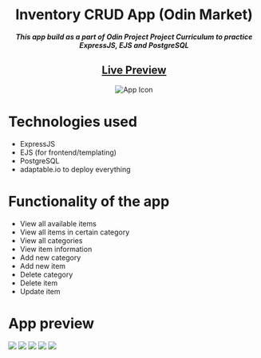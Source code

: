 <h1 align="center">Inventory CRUD App (Odin Market)</h1>
<p align="center"> <strong><i>This app build as a part of Odin Project Project Curriculum to practice ExpressJS, EJS and PostgreSQL</strong></i> </p>
<h2 align="center"><a href="https://odinmarket-inventory-app.adaptable.app/allItems" target="_blank">Live Preview</a></h2>

<p align="center">
  <img src="https://github.com/NewGen2022/inventory_app/blob/main/public/horn-of-odin.png" alt="App Icon">
</p>

# Technologies used
- ExpressJS
- EJS (for frontend/templating)
- PostgreSQL
- adaptable.io to deploy everything

# Functionality of the app
- View all available items
- View all items in certain category
- View all categories
- View item information
- Add new category
- Add new item
- Delete category
- Delete item
- Update item


# App preview
![](https://github.com/NewGen2022/inventory_app/blob/main/app_preview/photo_1.jpg)
![](https://github.com/NewGen2022/inventory_app/blob/main/app_preview/photo_2.jpg)
![](https://github.com/NewGen2022/inventory_app/blob/main/app_preview/photo_3.jpg)
![](https://github.com/NewGen2022/inventory_app/blob/main/app_preview/photo_4.jpg)
![](https://github.com/NewGen2022/inventory_app/blob/main/app_preview/photo_5.jpg)
